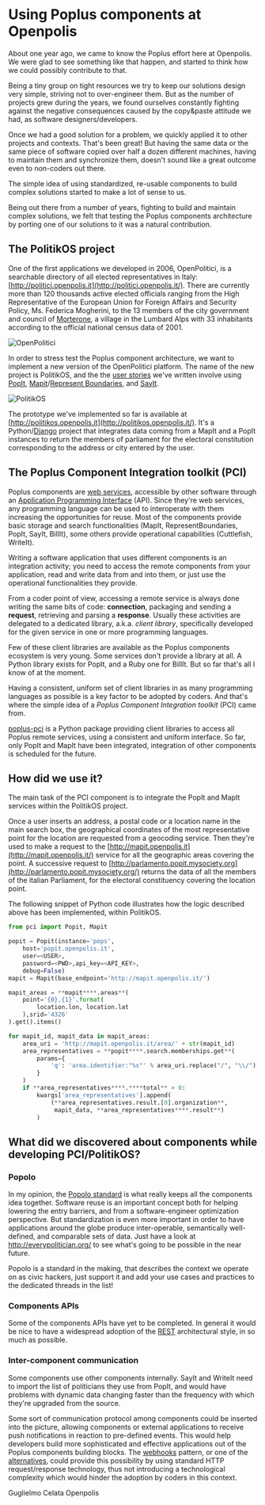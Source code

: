 # Using Poplus components at Openpolis

About one year ago, we came to know the Poplus effort here at Openpolis. We were glad to see something like that happen, and started to think how we could possibly contribute to that.

Being a tiny group on tight resources we try to keep our solutions design very simple, striving not to over-engineer them. But as the number of projects grew during the years, we found ourselves constantly fighting against the negative consequences caused by the copy&paste attitude we had, as software designers/developers. 

Once we had a good solution for a problem, we quickly applied it to other projects and contexts. That's been great! 
But having the same data or the same piece of software copied over half a dozen different machines, having to maintain them and synchronize them, doesn't sound like a great outcome even to non-coders out there. 

The simple idea of using standardized, re-usable components to build complex solutions started to make a lot of sense to us.

Being out there from a number of years, fighting to build and maintain complex solutions, we felt that testing the Poplus components architecture by porting one of our solutions to it was a natural contribution.

## The PolitikOS project

One of the first applications we developed in 2006, OpenPolitici, is a searchable directory of all elected representatives in Italy: [http://politici.openpolis.it](http://politici.openpolis.it/). There are currently more than 120 thousands active elected officials ranging from the High Representative of the European Union for Foreign Affairs and Security Policy, Ms. Federica Mogherini, to the 13 members of the city government and council of [Morterone](https://it.wikipedia.org/wiki/Morterone), a village in the Lumbard Alps with 33 inhabitants according to the official national census data of 2001.

![OpenPolitici](https://github.com/openpolis/home-poplus/blob/gh-pages/images/post_images/2015-04-02-openpolis-openpolitici-site.png "OpenPolitici web site")

In order to stress test the Poplus component architecture, we want to implement a new version of the OpenPolitici platform. The name of the new project is PolitikOS, and the the [user stories](https://quip.com/XghfAbrizOHb) we've written involve using [PopIt](http://popit.poplus.org/), [Mapit](http://mapit.poplus.org/)/[Represent Boundaries](http://represent.poplus.org/), and [SayIt](http://sayit.mysociety.org/).

![PolitikOS](https://github.com/openpolis/home-poplus/blob/gh-pages/images/post_images/2015-04-02-openpolis-politikos.png "politikOS web site")

The prototype we've implemented so far is available at [http://politikos.openpolis.it](http://politikos.openpolis.it/). It's a Python/[Django](https://www.djangoproject.com/) project that integrates data coming from a MapIt and a PopIt instances to return the members of parliament for the electoral constitution corresponding to the address or city entered by the user.


## The Poplus Component Integration toolkit (PCI)

Poplus components are [web services](https://en.wikipedia.org/wiki/Web_service), accessible by other software through an [Application Programming Interface](https://en.wikipedia.org/wiki/Application_programming_interface) (API). Since they're web services, any programming language can be used  to interoperate with them increasing the opportunities for reuse.
Most of the components provide basic storage and search functionalities (MapIt, RepresentBoundaries, PopIt, SayIt, BillIt), some others provide operational capabilities (Cuttlefish, WriteIt).

Writing a software application that uses different components is an integration activity; you need to access the remote components from your application, read and write data from and into them, or just use the operational functionalities they provide.

From a coder point of view, accessing a remote service is always done writing the same bits of code: **connection**, packaging and sending a **request**, retrieving and parsing a **response**.
Usually these activities are delegated to a dedicated library, a.k.a. *client library*, specifically developed for the given service in one or more programming languages.

Few of these client libraries are available as the Poplus components ecosystem is very young. Some services don't provide a library at all. A Python library exists for PopIt, and a Ruby one for BillIt. But so far that's all I know of at the moment.

Having a consistent, uniform set of client libraries in as many programming languages as possible is a key factor to be adopted by coders. And that's where the simple idea of a *Poplus Component Integration toolkit* (PCI) came from.

[poplus-pci](https://pypi.python.org/pypi/poplus-pci) is a Python package providing client libraries to access all Poplus remote services, using a consistent and uniform interface.
So far, only PopIt and MapIt have been integrated, integration of other components is scheduled for the future.

## How did we use it?

The main task of the PCI component is to integrate the PopIt and MapIt services within the PolitikOS project.

Once a user inserts an address, a postal code or a location name in the main search box, the geographical coordinates of the most representative point for the location are requested from a geocoding service. Then they're used to make a request to the [http://mapit.openpolis.it](http://mapit.openpolis.it/) service for all the geographic areas covering the point. A successive request to [http://parlamento.popit.mysociety.org](http://parlamento.popit.mysociety.org/) returns the data of all the members of the italian Parliament, for the electoral constituency covering the location point.

The following snippet of Python code illustrates how the logic described above has been implemented, within PolitikOS.

```python
from pci import Popit, Mapit

popit = Popit(instance='pops',
    host='popit.openpolis.it',
    user=<USER>,
    password=<PWD>,api_key=<API_KEY>,
    debug=False)
mapit = Mapit(base_endpoint='http://mapit.openpolis.it/')

mapit_areas = **mapit****.areas**(
    point='{0},{1}'.format(
        location.lon, location.lat
    ),srid='4326'
).get().items()

for mapit_id, mapit_data in mapit_areas:
    area_uri = 'http://mapit.openpolis.it/area/' + str(mapit_id)
    area_representatives = **popit****.search.memberships.get**(
        params={
            'q': 'area.identifier:"%s"' % area_uri.replace("/", "\\/")
        }
    )
    if **area_representatives****.****total** > 0:
        kwargs['area_representatives'].append(
            (**area_representatives.result.[0].organization**, 
             mapit_data, **area_representatives****.result**)
        )
```

## What did we discovered about components while developing PCI/PolitikOS?

### Popolo

In my opinion, the [Popolo standard](http://www.popoloproject.com/) is what really keeps all the components idea together.
Software reuse is an important concept both for helping lowering the entry barriers,  and from a software-engineer optimization perspective. But standardization is even more important in order to have applications around the globe produce inter-operable, semantically well-defined, and comparable sets of data. Just have a look at http://everypolitician.org/ to see what's going to be possible in the near future.

Popolo is a standard in the making, that describes the context we operate on as civic hackers, just support it and add your use cases and practices to the dedicated threads in the list!

### Components APIs

Some of the components APIs have yet to be completed. In general it would be nice to have a widespread adoption of the [REST](https://en.wikipedia.org/wiki/Representational_state_transfer) architectural style, in so much as possible.

### Inter-component communication

Some components use other components internally. SayIt and WriteIt need to import the list of politicians they use from PopIt, and would have problems with dynamic data changing faster than the frequency with which they're upgraded from the source.

 Some sort of communication protocol among components could be inserted into the picture, allowing components or external applications to receive push notifications in reaction to pre-defined events. This would help developers build more sophisticated and effective applications out of the Poplus components building blocks.
The [webhooks](http://www.slideshare.net/progrium/web-hooks-and-the-programmable-world-of-tomorrow-presentation) pattern, or one of the [alternatives](http://apiux.com/2013/09/12/webhooks/), could provide this possibility by using standard HTTP request/response technology, thus not introducing a technological complexity which would hinder the adoption by coders in this context.

Guglielmo Celata
Openpolis




